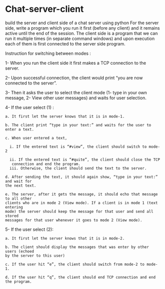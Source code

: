 # Chat-server-client
build the server and client side of a chat server using python
For the server side, write a program which you run it first (before any client) and it remains
active until the end of the session.
The client side is a program that we can run it multiple times (in separate command
windows) and upon execution each of them is first connected to the server side program.

Instruction for switching between modes :

  1- When you run the client side it first makes a TCP connection to the server.
  
  2- Upon successful connection, the client would print “you are now connected to the
  server”.
  
  3- Then it asks the user to select the client mode (1- type in your own message, 2- View
  other user messages) and waits for user selection.
  
  4- If the user select (1) : 
  
    a. It first let the server knows that it is in mode-1.
    
    b. The client print “type in your text:” and waits for the user to enter a text.
    
    c. When user entered a text,
    
      i. If the entered text is “#view”, the client should switch to mode-2
      
      ii. If the entered text is “#quite”, the client should close the TCP
       connection and end the program.
      iii. Otherwise, the client should send the text to the server.
      
    d. After sending the text, it should again show, “type in your text:” and wait for
    the next text.
    
    e. The server, after it gets the message, it should echo that message to all other
    clients who are in mode 2 (View mode). If a client is in mode 1 (text entering
    mode) the server should keep the message for that user and send all stored
    messages for that user whenever it goes to mode 2 (View mode).
    
  5- If the user select (2):
  
    a. It first let the server knows that it is in mode-2.
    
    b. The client should display the messages that was enter by other users (echoed
    by the server to this user)
    
    c. If the user hit “e”, the client should switch from mode-2 to mode-1.
    
    d. If the user hit “q”, the client should end TCP connection and end the program.
